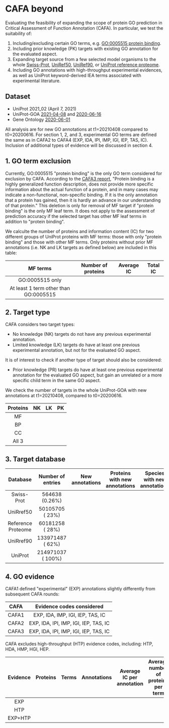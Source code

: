 # CAFA beyond #
Evaluating the feasibility of expanding the scope of  protein GO prediction in Critical Assessment of Function Annotation (CAFA).
In particular, we test the suitability of:
1. Including/excluding certain GO terms, e.g. [GO:0005515 protein binding](https://www.ebi.ac.uk/QuickGO/term/GO:0005515).
2. Including prior knowledge (PK) targets with existing GO annotation for the evaluated aspect.
3. Expanding target source from a few selected model organisms to the whole [Swiss-Prot](https://www.uniprot.org/uniprot/?query=reviewed:yes), [UniRef50](https://www.uniprot.org/uniref/?query=&fil=identity:0.5), [UniRef90](https://www.uniprot.org/uniref/?query=&fil=identity:0.9), or [UniProt reference proteome](https://www.uniprot.org/uniprot/?query=proteome%3a(reference%3ayes)).
4. Including GO annotations with high-throughput experimental evidences, as well as UniProt keyword-derived IEA terms associated with experimental literature.

## Dataset ##
* UniProt 2021_02 (April 7, 2021)
* UniProt-GOA [2021-04-08](ftp://ftp.ebi.ac.uk/pub/databases/GO/goa/old/UNIPROT/goa_uniprot_all.gpa.203.gz) and [2020-06-16](ftp://ftp.ebi.ac.uk/pub/databases/GO/goa/old/UNIPROT/goa_uniprot_all.gaf.198.gz)
* Gene Ontology [2020-06-01](http://release.geneontology.org/2020-06-01/ontology/go-basic.obo)

All analysis are for new GO annotations at t1=20210408 compared to t0=20200616. For section 1, 2, and 3, experimental GO terms are defined the same as in CAFA2 to CAFA4 (EXP, IDA, IPI, IMP, IGI, IEP, TAS, IC). Inclusion of additional types of evidence will be discussed in section 4.

## 1. GO term exclusion ##

Currently, GO:0005515 "protein binding" is the only GO term considered for exclusion by CAFA. According to the [CAFA3 report](http://dx.doi.org/10.1186/s13059-019-1835-8), "Protein binding is a highly generalized function description, does not provide more specific information about the actual function of a protein, and in many cases may indicate a non-functional, non-specific binding. If it is the only annotation that a protein has gained, then it is hardly an advance in our understanding of that protein." This deletion is only for removal of MF target if "protein binding" is the only MF leaf term. It does not apply to the assessment of prediction accuracy if the selected target has other MF leaf terms in addition to "protein binding".

We calculte the number of proteins and information content (IC) for two different groups of UniProt proteins with MF terms: those with only "protein binding" and those with other MF terms.
Only proteins without prior MF annotations (i.e. NK and LK targets as defined below) are included in this table:

| MF terms                              | Number of proteins | Average IC | Total IC |
| :--:                                  | :--:               |  :--:      |  :--:    |
| GO:0005515 only                       |                    |            |          |
| At least 1 term other than GO:0005515 |                    |            |          |

## 2. Target type ##

CAFA considers two target types:
* No knowledge (NK) targets do not have any previous experimental annotation.
* Limited knowledge (LK) targets do have at least one previous experimental annotation, but not for the evaluated GO aspect.

It is of interest to check if another type of target should also be considered:
* Prior knowledge (PR) targets do have at least one previous experimental annotation for the evaluated GO aspect, but gain an unrelated or a more specific child term in the same GO aspect.

We check the number of targets in the whole UniProt-GOA with new annotations at t1=20210408, compared to t0=20200616.

| Proteins  | NK   | LK   | PK   |
| :--:      | :--: | :--: | :--: |
| MF        |      |      |      |
| BP        |      |      |      |
| CC        |      |      |      |
| All 3     |      |      |      |

## 3. Target database ##

| Database           | Number of entries | New annotations | Proteins with new annotations | Species with new annotations |
|   :--:             |  :--:             | :--:            | :--:                          | :--:                         |
| Swiss-Prot         |    564638 (0.26%) |                 |                               |                              |
| UniRref50          |  50105705 (  23%) |                 |                               |                              |
| Reference Proteome |  60181258 (  28%) |                 |                               |                              |
| UniRref90          | 133971487 (  62%) |                 |                               |                              |
| UniProt            | 214971037 ( 100%) |                 |                               |                              |


## 4. GO evidence ##

CAFA1 defined "experimental" (EXP) annotations slightly differently from subsequent CAFA rounds:

| CAFA  | Evidence codes considered             |
| :--:  | :--:                                  |
| CAFA1 | EXP, IDA,      IMP, IGI, IEP, TAS, IC |
| CAFA2 | EXP, IDA, IPI, IMP, IGI, IEP, TAS, IC |
| CAFA3 | EXP, IDA, IPI, IMP, IGI, IEP, TAS, IC |

CAFA excludes high-throughput (HTP) evidence codes, including: HTP, HDA, HMP, HGI, HEP.

| Evidence | Proteins | Terms | Annotations | Average IC per annotation | Average number of proteins per term |
| :--:     | :--:     | :--:  | :--:        |  :--:                     |  :--:                               |
| EXP      |          |       |             |                           |                                     |
| HTP      |          |       |             |                           |                                     |
| EXP+HTP  |          |       |             |                           |                                     |
